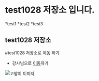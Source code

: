 # test1028 저장소 입니다.
  *test1
  *test2
  *test3

## test1028 저장소
#test1028 저장소로 이동 하기

  * 강사님으로 [이동](www.gihub.com/ldjwj)하기
  
  ![고양이 이미지](https://media.istockphoto.com/photos/comfortable-rest-for-your-cat-picture-id1420018825)
